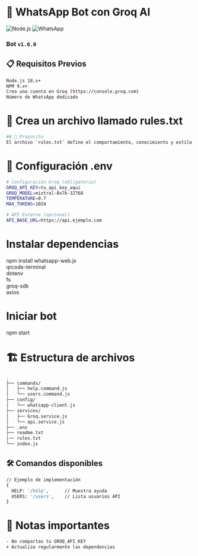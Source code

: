 # 🤖 WhatsApp Bot con Groq AI

![Node.js](https://img.shields.io/badge/Node.js-18.x-green) ![WhatsApp](https://img.shields.io/badge/WhatsApp-Web%20API-blue)
### Bot `v1.0.0`

## 📋 Requisitos Previos

```bash
Node.js 18.x+
NPM 9.x+
Crea una cuenta en Groq (https://console.groq.com)
Número de WhatsApp dedicado
```
# 🔧 Crea un archivo llamado rules.txt
```bash
## 📌 Propósito
El archivo `rules.txt` define el comportamiento, conocimiento y estilo de respuesta del asistente virtual, dejare el que hice como ejemplo.
```


# 🔧 Configuración .env
```bash
# Configuración Groq (obligatorio)
GROQ_API_KEY=tu_api_key_aqui
GROQ_MODEL=mixtral-8x7b-32768
TEMPERATURE=0.7
MAX_TOKENS=1024

# API Externa (opcional)
API_BASE_URL=https://api.ejemplo.com
```

# Instalar dependencias
npm install whatsapp-web.js \
            qrcode-terminal \
            dotenv \
            fs \
            groq-sdk \
            axios

# Iniciar bot
npm start

# 🏗 Estructura de archivos
```bash
.
├── commands/
│   ├── help.command.js
│   └── users.command.js
├── config/
│   └── whatsapp-client.js
├── services/
│   ├── Groq.service.js
│   └── api.service.js
├── .env
├── readme.txt
│── rules.txt
└── index.js
```

## 🛠 Comandos disponibles
```bash
// Ejemplo de implementación
{
  HELP: '/help',      // Muestra ayuda
  USERS: '/users',    // Lista usuarios API
}
```

# 📌 Notas importantes
```bash
- No compartas tu GROQ_API_KEY
+ Actualiza regularmente las dependencias
```